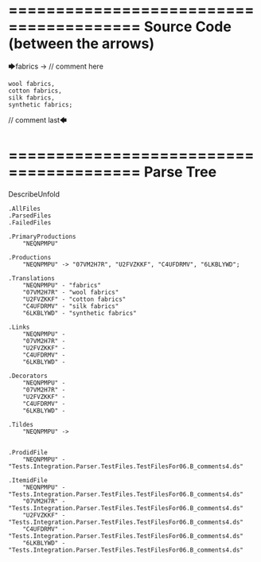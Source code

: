 ========================================
Source Code (between the arrows)
========================================

🡆fabrics -> // comment here

    wool fabrics,
    cotton fabrics,
    silk fabrics,
    synthetic fabrics;

// comment last🡄

========================================
Parse Tree
========================================
DescribeUnfold

    .AllFiles
    .ParsedFiles
    .FailedFiles

    .PrimaryProductions
        "NEQNPMPU" 

    .Productions
        "NEQNPMPU" -> "07VM2H7R", "U2FVZKKF", "C4UFDRMV", "6LKBLYWD";

    .Translations
        "NEQNPMPU" - "fabrics"
        "07VM2H7R" - "wool fabrics"
        "U2FVZKKF" - "cotton fabrics"
        "C4UFDRMV" - "silk fabrics"
        "6LKBLYWD" - "synthetic fabrics"

    .Links
        "NEQNPMPU" - 
        "07VM2H7R" - 
        "U2FVZKKF" - 
        "C4UFDRMV" - 
        "6LKBLYWD" - 

    .Decorators
        "NEQNPMPU" - 
        "07VM2H7R" - 
        "U2FVZKKF" - 
        "C4UFDRMV" - 
        "6LKBLYWD" - 

    .Tildes
        "NEQNPMPU" -> 


    .ProdidFile
        "NEQNPMPU" - "Tests.Integration.Parser.TestFiles.TestFilesFor06.B_comments4.ds"

    .ItemidFile
        "NEQNPMPU" - "Tests.Integration.Parser.TestFiles.TestFilesFor06.B_comments4.ds"
        "07VM2H7R" - "Tests.Integration.Parser.TestFiles.TestFilesFor06.B_comments4.ds"
        "U2FVZKKF" - "Tests.Integration.Parser.TestFiles.TestFilesFor06.B_comments4.ds"
        "C4UFDRMV" - "Tests.Integration.Parser.TestFiles.TestFilesFor06.B_comments4.ds"
        "6LKBLYWD" - "Tests.Integration.Parser.TestFiles.TestFilesFor06.B_comments4.ds"

